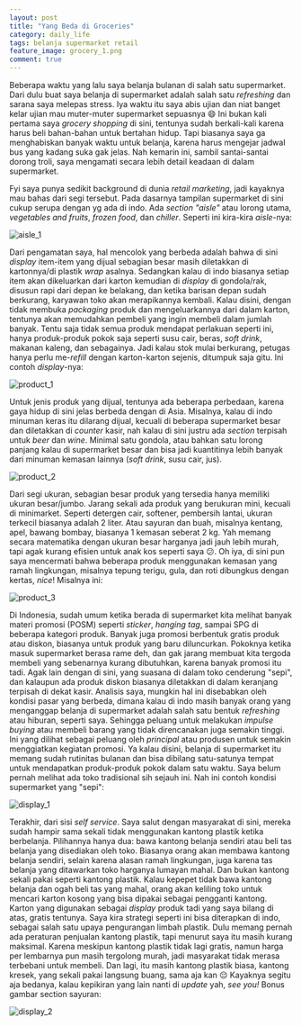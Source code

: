 ```yaml
---
layout: post
title: "Yang Beda di Groceries"
category: daily_life
tags: belanja supermarket retail 
feature_image: grocery_1.png
comment: true
---  
```


Beberapa waktu yang lalu saya belanja bulanan di salah satu supermarket. Dari dulu buat saya belanja di supermarket adalah salah satu _refreshing_ dan sarana saya melepas stress. Iya waktu itu saya abis ujian dan niat banget kelar ujian mau muter-muter supermarket sepuasnya 😄  Ini bukan kali pertama saya _grocery shopping_ di sini, tentunya sudah berkali-kali karena harus beli bahan-bahan untuk bertahan hidup. Tapi biasanya saya ga menghabiskan banyak waktu untuk belanja, karena harus mengejar jadwal bus yang kadang suka gak jelas. Nah kemarin ini, sambil santai-santai dorong troli, saya mengamati secara lebih detail keadaan di dalam supermarket. 

Fyi saya punya sedikit background di dunia _retail marketing_, jadi kayaknya mau bahas dari segi tersebut. Pada dasarnya tampilan supermarket di sini cukup serupa dengan yg ada di indo. Ada _section "aisle"_ atau lorong utama, _vegetables and fruits_, _frozen food_, dan _chiller_. Seperti ini kira-kira _aisle_-nya:

![aisle_1](/assets/img/aisle_1.jpg)

Dari pengamatan saya, hal mencolok yang berbeda adalah bahwa di sini _display_ item-item yang dijual sebagian besar masih diletakkan di kartonnya/di plastik _wrap_ asalnya. Sedangkan kalau di indo biasanya setiap item akan dikeluarkan dari karton kemudian di _display_ di gondola/rak, disusun rapi dari depan ke belakang, dan ketika barisan depan sudah berkurang, karyawan toko akan merapikannya kembali. Kalau disini, dengan tidak membuka _packaging_ produk dan mengeluarkannya dari dalam karton, tentunya akan memudahkan pembeli yang ingin membeli dalam jumlah banyak. Tentu saja tidak semua produk mendapat perlakuan seperti ini, hanya produk-produk pokok saja seperti susu cair, beras, _soft drink_, makanan kaleng, dan sebagainya. Jadi kalau stok mulai berkurang, petugas hanya perlu me-_refill_ dengan karton-karton sejenis, ditumpuk saja gitu. Ini contoh _display_-nya:

![product_1](/assets/img/product_1.jpg)

Untuk jenis produk yang dijual, tentunya ada beberapa perbedaan, karena gaya hidup di sini jelas berbeda dengan di Asia. Misalnya, kalau di indo minuman keras itu dilarang dijual, kecuali di beberapa supermarket besar dan diletakkan di _counter_ kasir, nah kalau di sini justru ada _section_ terpisah untuk _beer_ dan _wine_. Minimal satu gondola, atau bahkan satu lorong panjang kalau di supermarket besar dan bisa jadi kuantitinya lebih banyak dari minuman kemasan lainnya (_soft drink_, susu cair, jus).

![product_2](/assets/img/product_2.jpg)

Dari segi ukuran, sebagian besar produk yang tersedia hanya memiliki ukuran besar/jumbo. Jarang sekali ada produk yang berukuran mini, kecuali di minimarket. Seperti detergen cair, softener, pembersih lantai, ukuran terkecil biasanya adalah 2 liter. Atau sayuran dan buah, misalnya kentang, apel, bawang bombay, biasanya 1 kemasan seberat 2 kg. Yah memang secara matematika dengan ukuran besar harganya jadi jauh lebih murah, tapi agak kurang efisien untuk anak kos seperti saya 😕. Oh iya, di sini pun saya mencermati bahwa beberapa produk menggunakan kemasan yang ramah lingkungan, misalnya tepung terigu, gula, dan roti dibungkus dengan kertas, _nice_! Misalnya ini:

![product_3](/assets/img/product_3.jpg)


Di Indonesia, sudah umum ketika berada di supermarket kita melihat banyak materi promosi (POSM) seperti _sticker_, _hanging tag_, sampai SPG di beberapa kategori produk. Banyak juga promosi berbentuk gratis produk atau diskon, biasanya untuk produk yang baru diluncurkan. Pokoknya ketika masuk supermarket berasa rame deh, dan gak jarang membuat kita tergoda membeli yang sebenarnya kurang dibutuhkan, karena banyak promosi itu tadi. Agak lain dengan di sini, yang suasana di dalam toko cenderung "sepi", dan kalaupun ada produk diskon biasanya diletakkan di dalam keranjang terpisah di dekat kasir. Analisis saya, mungkin hal ini disebabkan oleh kondisi pasar yang berbeda, dimana kalau di indo masih banyak orang yang menganggap belanja di supermarket adalah salah satu bentuk _refreshing_ atau hiburan, seperti saya. Sehingga peluang untuk melakukan _impulse buying_ atau membeli barang yang tidak direncanakan juga semakin tinggi. Ini yang dilihat sebagai peluang oleh _principal_ atau produsen untuk semakin menggiatkan kegiatan promosi. Ya kalau disini, belanja di supermarket itu memang sudah rutinitas bulanan dan bisa dibilang satu-satunya tempat untuk mendapatkan produk-produk pokok dalam satu waktu. Saya belum pernah melihat ada toko tradisional sih sejauh ini. Nah ini contoh kondisi supermarket yang "sepi":

![display_1](/assets/img/display_1.jpg)

Terakhir, dari sisi _self service_. Saya salut dengan masyarakat di sini, mereka sudah hampir sama sekali tidak menggunakan kantong plastik ketika berbelanja. Pilihannya hanya dua: bawa kantong belanja sendiri atau beli tas belanja yang disediakan oleh toko. Biasanya orang akan membawa kantong belanja sendiri, selain karena alasan ramah lingkungan, juga karena tas belanja yang ditawarkan toko harganya lumayan mahal. Dan bukan kantong sekali pakai seperti kantong plastik. Kalau kepepet tidak bawa kantong belanja dan ogah beli tas yang mahal, orang akan keliling toko untuk mencari karton kosong yang bisa dipakai sebagai pengganti kantong. Karton yang digunakan sebagai _display_ produk tadi yang saya bilang di atas, gratis tentunya. Saya kira strategi seperti ini bisa diterapkan di indo, sebagai salah satu upaya pengurangan limbah plastik. Dulu memang pernah ada peraturan penjualan kantong plastik, tapi menurut saya itu masih kurang maksimal. Karena meskipun kantong plastik tidak lagi gratis, namun harga per lembarnya pun masih tergolong murah, jadi masyarakat tidak merasa terbebani untuk membeli. Dan lagi, itu masih kantong plastik biasa, kantong kresek, yang sekali pakai langsung buang, sama aja kan 😔
Kayaknya segitu aja bedanya, kalau kepikiran yang lain nanti di _update_ yah, _see you!_
Bonus gambar section sayuran:

![display_2](/assets/img/display_2.jpg)
